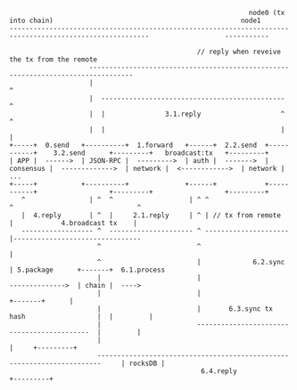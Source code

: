                                                                 node0 (tx into chain)                                               node1                                
    ---------------------------------------------------------------------------------------------------------                   -----------              

                                                   // reply when reveive the tx from the remote                                
                        ---------------------------------------------------------------------------------                                   
                        |                                                                               ^
                        |  ----------------------------------------------                               ^                                    
                        |  |               3.1.reply                    ^                               ^                                    
                        |  |                                            |                               |                                    
    +-----+  0.send   +----------+  1.forward   +------+  2.2.send  +-----------+    3.2.send      +---------+   broadcast:tx   +---------+               
    | APP |  ------>  | JSON-RPC |  --------->  | auth |  ------->  | consensus |  ------------->  | network |  <------------>  | network | ...
    +-----+           +----------+              +------+            +-----------+                  +---------+                  +---------+               
       ^                | ^  ^                   | ^ ^                    ^                               ^                                    
       |  4.reply       | ^  |     2.1.reply     | ^ | // tx from remote  |            4.broadcast tx    |                                    
       ------------------ ^  --------------------- ^ ---------------------|--------------------------------                                   
                          ^                        ^                      |                                                                      
                          ^                        |             6.2.sync | 5.package      +-------+  6.1.process                                        
                          |                        |                      -------------->  | chain |  ---->                                            
                          |                        |                                       +-------+      |                                    
                          |                        |       6.3.sync tx hash                  |  |         |                                        
                          |                        -------------------------------------------  |         |                                        
                          |                                                                     |     +---------+                                 
                          -----------------------------------------------------------------------     | rocksDB |                                 
                                                    6.4.reply                                         +---------+                                 